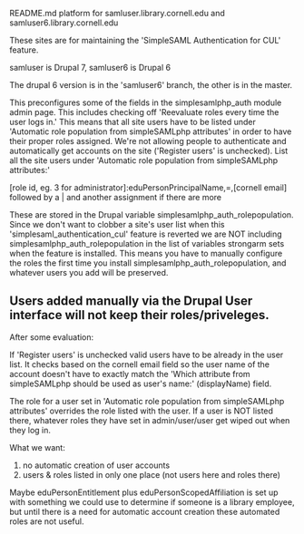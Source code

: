 README.md
platform for samluser.library.cornell.edu and samluser6.library.cornell.edu

These sites are for maintaining the 'SimpleSAML Authentication for CUL' feature.

samluser is Drupal 7, samluser6 is Drupal 6

The drupal 6 version is in the 'samluser6' branch, the other is in the master.

This preconfigures some of the fields in the simplesamlphp_auth module admin page.
This includes checking off 'Reevaluate roles every time the user logs in.' This means that all site users have to be listed under 'Automatic role population from simpleSAMLphp attributes' in order to have their proper roles assigned. We're not allowing people to authenticate and automatically get accounts on the site ('Register users' is unchecked).
List all the site users under 'Automatic role population from simpleSAMLphp attributes:'

[role id, eg. 3 for administrator]:eduPersonPrincipalName,=,[cornell email]
followed by a | and another assignment if there are more

These are stored in the Drupal variable simplesamlphp_auth_rolepopulation. Since we don't want to clobber a site's user list when this 'simplesaml_authentication_cul' feature is reverted we are NOT including simplesamlphp_auth_rolepopulation in the list of variables strongarm sets when the feature is installed. This means you have to manually configure the roles the first time you install simplesamlphp_auth_rolepopulation, and whatever users you add will be preserved.

Users added manually via the Drupal User interface will not keep their roles/priveleges.
----------

After some evaluation:

If 'Register users' is unchecked valid users have to be already in the user list. It checks based on the cornell email field so the user name of the account doesn't have to exactly match the 'Which attribute from simpleSAMLphp should be used as user's name:' (displayName) field.

The role for a user set in 'Automatic role population from simpleSAMLphp attributes' overrides the role listed with the user. If a user is NOT listed there, whatever roles they have set in admin/user/user get wiped out when they log in.

What we want:
1. no automatic creation of user accounts
2. users & roles listed in only one place (not users here and roles there)

Maybe eduPersonEntitlement plus eduPersonScopedAffiliation is set up with something we could use to determine if someone is a library employee, but until there is a need for automatic account creation these automated roles are not useful.
